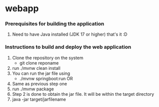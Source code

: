 # webapp

### Prerequisites for building the application
1. Need to have Java installed (JDK 17 or higher) that's it :D

### Instructions to build and deploy the web application
1. Clone the repository on the system
   - git clone reponame
2. run ./mvnw clean install 
3. You can run the jar file using
   - ./mvnw springboot:run
OR
1. Same as previous step one
2. run ./mvnw package 
3. Step 2 is done to obtain the jar file. It will be within the target directory
4. java -jar target/jarfilename
